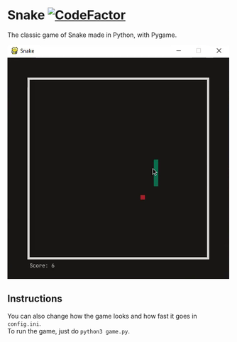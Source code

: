 # Snake [![CodeFactor](https://www.codefactor.io/repository/github/ayushsharma255/snake-game/badge)](https://www.codefactor.io/repository/github/ayushsharma255/snake-game)

The classic game of Snake made in Python, with Pygame.

![GIF of Snake Gameplay](https://github.com/AyushSharma255/snake-game/blob/main/snake-game.gif)

## Instructions
You can also change how the game looks and how fast it goes in `config.ini`.  
To run the game, just do `python3 game.py`.
